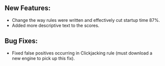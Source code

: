 <!--
title: "Contrast 2.1.3 Release Notes, June 18, 2013"
description: "Contrast 2.1.3 Release Notes, June 18, 2013"
-->

## New Features:
* Change the way rules were written and effectively cut startup time 87%.
* Added more descriptive text to the scores.

## Bug Fixes:
* Fixed false positives occurring in Clickjacking rule (must download a new engine to pick up this fix). 
